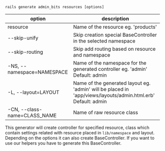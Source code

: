 	rails generate admin_bits resources [options]


option | description
------ | ---------
resource | Name of the resource eg. 'products'
--skip-unify | Skip creation special BaseController in the selected namespace
--skip-routing | Skip add routing based on resource and namespace
-NS, --namespace=NAMESPACE | Name of the namespace for the generated controller eg. 'admin' <br> Default: admin
-L, --layout=LAYOUT | Name of the generated layout eg. 'admin' will be placed in 'app/views/layouts/admin.html.erb' <br> Default: admin
-CN, --class-name=CLASS_NAME | Name of raw resource class

This generator will create  controller for specified resource, class which contain settings related with resource placed in `lib/namespace` and layout. Depending on the options it can also create BaseController. If you want to use our helpers you have to generate this BaseController.
